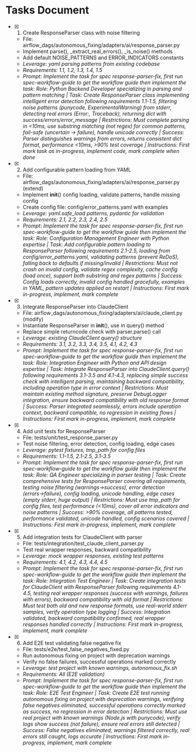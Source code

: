 # Tasks Document

- [x] 1. Create ResponseParser class with noise filtering
  - File: airflow_dags/autonomous_fixing/adapters/ai/response_parser.py
  - Implement parse(), _extract_real_errors(), _is_noise() methods
  - Add default NOISE_PATTERNS and ERROR_INDICATORS constants
  - _Leverage: yaml parsing patterns from existing codebase_
  - _Requirements: 1.1, 1.2, 1.3, 1.4, 1.5_
  - _Prompt: Implement the task for spec response-parser-fix, first run spec-workflow-guide to get the workflow guide then implement the task: Role: Python Backend Developer specializing in parsing and pattern matching | Task: Create ResponseParser class implementing intelligent error detection following requirements 1.1-1.5, filtering noise patterns (punycode, ExperimentalWarning) from stderr, detecting real errors (Error:, Traceback), returning dict with success/errors/error_message | Restrictions: Must complete parsing in <10ms, use substring matching (not regex) for common patterns, fail-safe (uncertain → failure), handle unicode correctly | Success: Parser distinguishes warnings from errors, returns consistent dict format, performance <10ms, >90% test coverage | Instructions: First mark task as in-progress, implement code, mark complete when done_

- [x] 2. Add configurable pattern loading from YAML
  - File: airflow_dags/autonomous_fixing/adapters/ai/response_parser.py (extend)
  - Implement __init__() config loading, validate patterns, handle missing config
  - Create config file: config/error_patterns.yaml with examples
  - _Leverage: yaml.safe_load patterns, pydantic for validation_
  - _Requirements: 2.1, 2.2, 2.3, 2.4, 2.5_
  - _Prompt: Implement the task for spec response-parser-fix, first run spec-workflow-guide to get the workflow guide then implement the task: Role: Configuration Management Engineer with Python expertise | Task: Add configurable pattern loading to ResponseParser following requirements 2.1-2.5, loading from config/error_patterns.yaml, validating patterns (prevent ReDoS), falling back to defaults if missing/invalid | Restrictions: Must not crash on invalid config, validate regex complexity, cache config (load once), support both substring and regex patterns | Success: Config loads correctly, invalid config handled gracefully, examples in YAML, pattern updates applied on restart | Instructions: First mark in-progress, implement, mark complete_

- [x] 3. Integrate ResponseParser into ClaudeClient
  - File: airflow_dags/autonomous_fixing/adapters/ai/claude_client.py (modify)
  - Instantiate ResponseParser in __init__(), use in query() method
  - Replace simple returncode check with parser.parse() call
  - _Leverage: existing ClaudeClient query() structure_
  - _Requirements: 3.1, 3.2, 3.3, 3.4, 3.5, 4.1, 4.2, 4.3_
  - _Prompt: Implement the task for spec response-parser-fix, first run spec-workflow-guide to get the workflow guide then implement the task: Role: Integration Engineer with Python and API design expertise | Task: Integrate ResponseParser into ClaudeClient.query() following requirements 3.1-3.5 and 4.1-4.3, replacing simple success check with intelligent parsing, maintaining backward compatibility, including operation type in error context | Restrictions: Must maintain existing method signature, preserve DebugLogger integration, ensure backward compatibility with old response format | Success: Parser integrated seamlessly, errors include operation context, backward compatible, no regression in existing flows | Instructions: First mark in-progress, implement, mark complete_

- [x] 4. Add unit tests for ResponseParser
  - File: tests/unit/test_response_parser.py
  - Test noise filtering, error detection, config loading, edge cases
  - _Leverage: pytest fixtures, tmp_path for config files_
  - _Requirements: 1.1-1.5, 2.1-2.5, 3.1-3.5_
  - _Prompt: Implement the task for spec response-parser-fix, first run spec-workflow-guide to get the workflow guide then implement the task: Role: QA Engineer specializing in parser testing | Task: Create comprehensive tests for ResponseParser covering all requirements, testing noise filtering (warnings→success), error detection (errors→failure), config loading, unicode handling, edge cases (empty stderr, huge output) | Restrictions: Must use tmp_path for config files, test performance (<10ms), cover all error indicators and noise patterns | Success: >90% coverage, all patterns tested, performance validated, unicode handled, config scenarios covered | Instructions: First mark in-progress, implement, mark complete_

- [x] 5. Add integration tests for ClaudeClient with parser
  - File: tests/integration/test_claude_client_parser.py
  - Test real wrapper responses, backward compatibility
  - _Leverage: mock wrapper responses, existing test patterns_
  - _Requirements: 4.1, 4.2, 4.3, 4.4, 4.5_
  - _Prompt: Implement the task for spec response-parser-fix, first run spec-workflow-guide to get the workflow guide then implement the task: Role: Integration Test Engineer | Task: Create integration tests for ClaudeClient with ResponseParser following requirements 4.1-4.5, testing real wrapper responses (success with warnings, failures with errors), backward compatibility with old format | Restrictions: Must test both old and new response formats, use real-world stderr samples, verify operation type logging | Success: Integration validated, backward compatibility confirmed, real wrapper responses handled correctly | Instructions: First mark in-progress, implement, mark complete_

- [x] 6. Add E2E test validating false negative fix
  - File: tests/e2e/test_false_negatives_fixed.py
  - Run autonomous fixing on project with deprecation warnings
  - Verify no false failures, successful operations marked correctly
  - _Leverage: test project with known warnings, autonomous_fix.sh_
  - _Requirements: All (E2E validation)_
  - _Prompt: Implement the task for spec response-parser-fix, first run spec-workflow-guide to get the workflow guide then implement the task: Role: E2E Test Engineer | Task: Create E2E test running autonomous fixing on project with deprecation warnings, verifying false negatives eliminated, successful operations correctly marked as success, no regression in error detection | Restrictions: Must use real project with known warnings (Node.js with punycode), verify logs show success (not failure), ensure real errors still detected | Success: False negatives eliminated, warnings filtered correctly, real errors still caught, logs accurate | Instructions: First mark in-progress, implement, mark complete_

